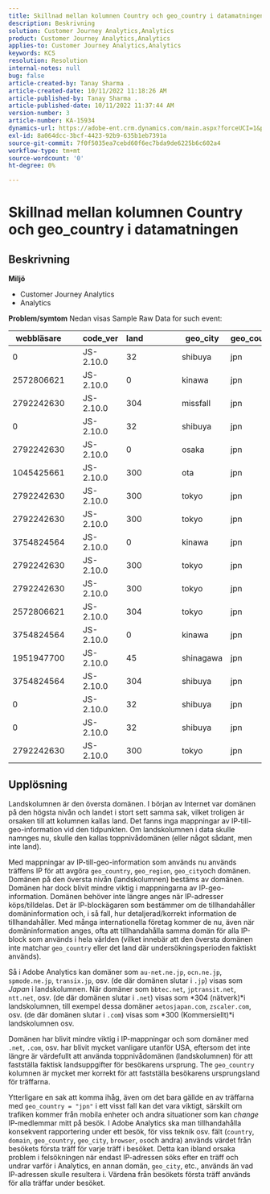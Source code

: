 ```yaml
---
title: Skillnad mellan kolumnen Country och geo_country i datamatningen
description: Beskrivning
solution: Customer Journey Analytics,Analytics
product: Customer Journey Analytics,Analytics
applies-to: Customer Journey Analytics,Analytics
keywords: KCS
resolution: Resolution
internal-notes: null
bug: false
article-created-by: Tanay Sharma .
article-created-date: 10/11/2022 11:18:26 AM
article-published-by: Tanay Sharma .
article-published-date: 10/11/2022 11:37:44 AM
version-number: 3
article-number: KA-15934
dynamics-url: https://adobe-ent.crm.dynamics.com/main.aspx?forceUCI=1&pagetype=entityrecord&etn=knowledgearticle&id=49eac867-5649-ed11-bba2-0022480868ff
exl-id: 8a064dcc-3bcf-4423-92b9-635b1eb7391a
source-git-commit: 7f0f5035ea7cebd60f6ec7bda9de6225b6c602a4
workflow-type: tm+mt
source-wordcount: '0'
ht-degree: 0%

---
```


# Skillnad mellan kolumnen Country och geo_country i datamatningen

## Beskrivning

<b>Miljö</b>
- Customer Journey Analytics
- Analytics 



<b>Problem/symtom</b>
Nedan visas Sample Raw Data for such event:


| webbläsare |   | code_ver | land |   |   |   | geo_city | geo_country |   |   |   |   |
| --- | --- | --- | --- | --- | --- | --- | --- | --- | --- | --- | --- | --- |
| 0 |   | JS-2.10.0 | 32 |   |   |   | shibuya | jpn |   |   |   |   |
| 2572806621 |   | JS-2.10.0 | 0 |   |   |   | kinawa | jpn |   |   |   |   |
| 2792242630 |   | JS-2.10.0 | 304 |   |   |   | missfall | jpn |   |   |   |   |
| 0 |   | JS-2.10.0 | 32 |   |   |   | shibuya | jpn |   |   |   |   |
| 2792242630 |   | JS-2.10.0 | 0 |   |   |   | osaka | jpn |   |   |   |   |
| 1045425661 |   | JS-2.10.0 | 300 |   |   |   | ota | jpn |   |   |   |   |
| 2792242630 |   | JS-2.10.0 | 300 |   |   |   | tokyo | jpn |   |   |   |   |
| 2792242630 |   | JS-2.10.0 | 300 |   |   |   | tokyo | jpn |   |   |   |   |
| 3754824564 |   | JS-2.10.0 | 0 |   |   |   | kinawa | jpn |   |   |   |   |
| 2792242630 |   | JS-2.10.0 | 300 |   |   |   | tokyo | jpn |   |   |   |   |
| 2792242630 |   | JS-2.10.0 | 300 |   |   |   | tokyo | jpn |   |   |   |   |
| 2572806621 |   | JS-2.10.0 | 304 |   |   |   | tokyo | jpn |   |   |   |   |
| 3754824564 |   | JS-2.10.0 | 0 |   |   |   | kinawa | jpn |   |   |   |   |
| 1951947700 |   | JS-2.10.0 | 45 |   |   |   | shinagawa | jpn |   |   |   |   |
| 3754824564 |   | JS-2.10.0 | 304 |   |   |   | shibuya | jpn |   |   |   |   |
| 0 |   | JS-2.10.0 | 32 |   |   |   | shibuya | jpn |   |   |   |   |
| 0 |   | JS-2.10.0 | 32 |   |   |   | shibuya | jpn |   |   |   |   |
| 2792242630 |   | JS-2.10.0 | 300 |   |   |   | tokyo | jpn |   |   |   |   |





## Upplösning


Landskolumnen är den översta domänen. I början av Internet var domänen på den högsta nivån och landet i stort sett samma sak, vilket troligen är orsaken till att kolumnen kallas land. Det fanns inga mappningar av IP-till-geo-information vid den tidpunkten. Om landskolumnen i data skulle namnges nu, skulle den kallas toppnivådomänen (eller något sådant, men inte land).

Med mappningar av IP-till-geo-information som används nu används träffens IP för att avgöra `geo_country`, `geo_region`, `geo_city`och domänen. Domänen på den översta nivån (landskolumnen) bestäms av domänen. Domänen har dock blivit mindre viktig i mappningarna av IP-geo-information.
Domänen behöver inte längre anges när IP-adresser köps/tilldelas. Det är IP-blockägaren som bestämmer om de tillhandahåller domäninformation och, i så fall, hur detaljerad/korrekt information de tillhandahåller. Med många internationella företag kommer de nu, även när domäninformation anges, ofta att tillhandahålla samma domän för alla IP-block som används i hela världen (vilket innebär att den översta domänen inte matchar `geo_country` eller det land där undersökningsperioden faktiskt används).

Så i Adobe Analytics kan domäner som `au-net.ne.jp`, `ocn.ne.jp`, `spmode.ne.jp`, `transix.jp`, osv. (de där domänen slutar i `.jp`) visas som *Japan* i landskolumnen. När domäner som `bbtec.net`, `jptransit.net`, `ntt.net`, osv. (de där domänen slutar i `.net`) visas som *304 (nätverk)*i landskolumnen, till exempel dessa domäner `aetosjapan.com`, `zscaler.com`, osv. (de där domänen slutar i `.com`) visas som *300 (Kommersiellt)*i landskolumnen osv.

Domänen har blivit mindre viktig i IP-mappningar och som domäner med `.net`, `.com`, osv. har blivit mycket vanligare utanför USA, eftersom det inte längre är värdefullt att använda toppnivådomänen (landskolumnen) för att fastställa faktisk landsuppgifter för besökarens ursprung. The `geo_country` kolumnen är mycket mer korrekt för att fastställa besökarens ursprungsland för träffarna.

Ytterligare en sak att komma ihåg, även om det bara gällde en av träffarna med `geo_country = "jpn"` i ett visst fall kan det vara viktigt, särskilt om trafiken kommer från mobila enheter och andra situationer som kan *change* IP-medlemmar mitt på besök. I Adobe Analytics ska man tillhandahålla konsekvent rapportering under ett besök, för viss teknik osv. fält (`country`, `domain`, `geo_country`, `geo_city`, `browser`, `os`och andra) används värdet från besökets första träff för varje träff i besöket. Detta kan ibland orsaka problem i felsökningen när endast IP-adressen söks efter en träff och undrar varför i Analytics, en annan domän, `geo_city`, etc., används än vad IP-adressen skulle resultera i. Värdena från besökets första träff används för alla träffar under besöket.
